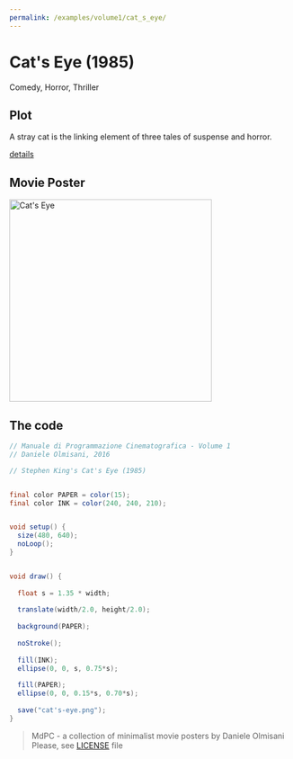 ```yaml
---
permalink: /examples/volume1/cat_s_eye/
---
```

# Cat's Eye (1985)

Comedy, Horror, Thriller

## Plot
A stray cat is the linking element of three tales of suspense and horror.

[details](https://www.imdb.com/title/tt0088889/)

## Movie Poster
<img src="cat's-eye.png"  width="360px" title="Cat's Eye">


## The code
```java
// Manuale di Programmazione Cinematografica - Volume 1
// Daniele Olmisani, 2016

// Stephen King's Cat's Eye (1985)


final color PAPER = color(15);
final color INK = color(240, 240, 210);


void setup() {
  size(480, 640);
  noLoop();
}


void draw() {
 
  float s = 1.35 * width;
  
  translate(width/2.0, height/2.0);
  
  background(PAPER);
  
  noStroke();
  
  fill(INK);
  ellipse(0, 0, s, 0.75*s);
  
  fill(PAPER);
  ellipse(0, 0, 0.15*s, 0.70*s);
  
  save("cat's-eye.png");
}
```

> MdPC - a collection of minimalist movie posters
> by Daniele Olmisani
> Please, see [LICENSE](../../../LICENSE) file
